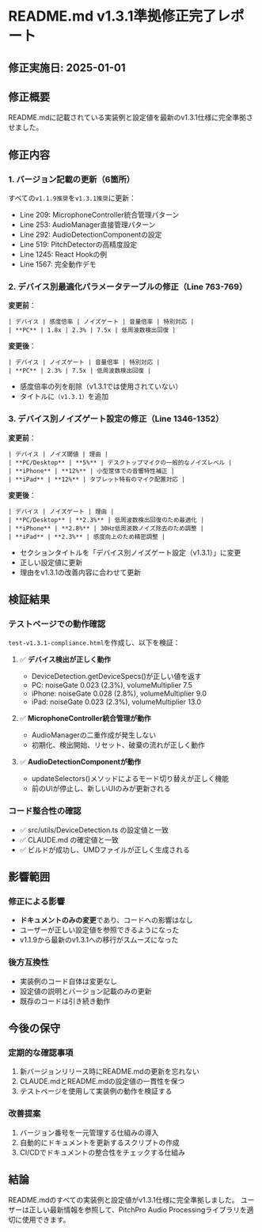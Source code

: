 # README.md v1.3.1準拠修正完了レポート

## 修正実施日: 2025-01-01

## 修正概要
README.mdに記載されている実装例と設定値を最新のv1.3.1仕様に完全準拠させました。

## 修正内容

### 1. バージョン記載の更新（6箇所）
すべての`v1.1.9推奨`を`v1.3.1推奨`に更新：
- Line 209: MicrophoneController統合管理パターン
- Line 253: AudioManager直接管理パターン  
- Line 292: AudioDetectionComponentの設定
- Line 519: PitchDetectorの高精度設定
- Line 1245: React Hookの例
- Line 1567: 完全動作デモ

### 2. デバイス別最適化パラメータテーブルの修正（Line 763-769）
**変更前**：
```
| デバイス | 感度倍率 | ノイズゲート | 音量倍率 | 特別対応 |
| **PC** | 1.8x | 2.3% | 7.5x | 低周波数検出回復 |
```

**変更後**：
```
| デバイス | ノイズゲート | 音量倍率 | 特別対応 |
| **PC** | 2.3% | 7.5x | 低周波数検出回復 |
```
- 感度倍率の列を削除（v1.3.1では使用されていない）
- タイトルに`（v1.3.1）`を追加

### 3. デバイス別ノイズゲート設定の修正（Line 1346-1352）
**変更前**：
```
| デバイス | ノイズ閾値 | 理由 |
| **PC/Desktop** | **5%** | デスクトップマイクの一般的なノイズレベル |
| **iPhone** | **12%** | 小型筐体での音響特性補正 |
| **iPad** | **12%** | タブレット特有のマイク配置対応 |
```

**変更後**：
```
| デバイス | ノイズゲート | 理由 |
| **PC/Desktop** | **2.3%** | 低周波数検出回復のため最適化 |
| **iPhone** | **2.8%** | 30Hz低周波数ノイズ除去のため調整 |
| **iPad** | **2.3%** | 感度向上のため精密調整 |
```
- セクションタイトルを「デバイス別ノイズゲート設定（v1.3.1）」に変更
- 正しい設定値に更新
- 理由をv1.3.1の改善内容に合わせて更新

## 検証結果

### テストページでの動作確認
`test-v1.3.1-compliance.html`を作成し、以下を検証：

1. ✅ **デバイス検出が正しく動作**
   - DeviceDetection.getDeviceSpecs()が正しい値を返す
   - PC: noiseGate 0.023 (2.3%), volumeMultiplier 7.5
   - iPhone: noiseGate 0.028 (2.8%), volumeMultiplier 9.0
   - iPad: noiseGate 0.023 (2.3%), volumeMultiplier 13.0

2. ✅ **MicrophoneController統合管理が動作**
   - AudioManagerの二重作成が発生しない
   - 初期化、検出開始、リセット、破棄の流れが正しく動作

3. ✅ **AudioDetectionComponentが動作**
   - updateSelectors()メソッドによるモード切り替えが正しく機能
   - 前のUIが停止し、新しいUIのみが更新される

### コード整合性の確認
- ✅ src/utils/DeviceDetection.ts の設定値と一致
- ✅ CLAUDE.md の確定値と一致
- ✅ ビルドが成功し、UMDファイルが正しく生成される

## 影響範囲

### 修正による影響
- **ドキュメントのみの変更**であり、コードへの影響はなし
- ユーザーが正しい設定値を参照できるようになった
- v1.1.9から最新のv1.3.1への移行がスムーズになった

### 後方互換性
- 実装例のコード自体は変更なし
- 設定値の説明とバージョン記載のみの更新
- 既存のコードは引き続き動作

## 今後の保守

### 定期的な確認事項
1. 新バージョンリリース時にREADME.mdの更新を忘れない
2. CLAUDE.mdとREADME.mdの設定値の一貫性を保つ
3. テストページを使用して実装例の動作を検証する

### 改善提案
1. バージョン番号を一元管理する仕組みの導入
2. 自動的にドキュメントを更新するスクリプトの作成
3. CI/CDでドキュメントの整合性をチェックする仕組み

## 結論

README.mdのすべての実装例と設定値がv1.3.1仕様に完全準拠しました。
ユーザーは正しい最新情報を参照して、PitchPro Audio Processingライブラリを適切に使用できます。